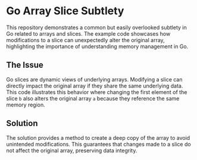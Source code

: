 # Go Array Slice Subtlety
This repository demonstrates a common but easily overlooked subtlety in Go related to arrays and slices.  The example code showcases how modifications to a slice can unexpectedly alter the original array, highlighting the importance of understanding memory management in Go.

## The Issue
Go slices are dynamic views of underlying arrays.  Modifying a slice can directly impact the original array if they share the same underlying data. This code illustrates this behavior where changing the first element of the slice `b` also alters the original array `a` because they reference the same memory region. 

## Solution
The solution provides a method to create a deep copy of the array to avoid unintended modifications. This guarantees that changes made to a slice do not affect the original array, preserving data integrity.